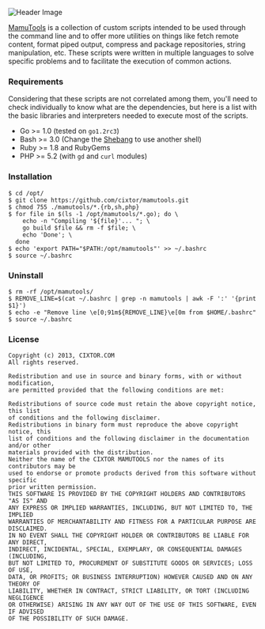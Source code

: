 ![Header Image](http://cixtor.com/uploads/mamutools-logo.png)

[MamuTools](http://cixtor.com/mamutools) is a collection of custom scripts intended to be used through the command line and to offer more utilities on things like fetch remote content, format piped output, compress and package repositories, string manipulation, etc. These scripts were written in multiple languages to solve specific problems and to facilitate the execution of common actions.

### Requirements

Considering that these scripts are not correlated among them, you'll need to check individually to know what are the dependencies, but here is a list with the basic libraries and interpreters needed to execute most of the scripts.

* Go >= 1.0 (tested on `go1.2rc3`)
* Bash >= 3.0 (Change the [Shebang](http://en.wikipedia.org/wiki/Shebang_(Unix)) to use another shell)
* Ruby >= 1.8 and RubyGems
* PHP >= 5.2 (with `gd` and `curl` modules)

### Installation

```shell
$ cd /opt/
$ git clone https://github.com/cixtor/mamutools.git
$ chmod 755 ./mamutools/*.{rb,sh,php}
$ for file in $(ls -1 /opt/mamutools/*.go); do \
    echo -n "Compiling '${file}'... "; \
    go build $file && rm -f $file; \
    echo 'Done'; \
  done
$ echo 'export PATH="$PATH:/opt/mamutools"' >> ~/.bashrc
$ source ~/.bashrc
```

### Uninstall

```shell
$ rm -rf /opt/mamutools/
$ REMOVE_LINE=$(cat ~/.bashrc | grep -n mamutools | awk -F ':' '{print $1}')
$ echo -e "Remove line \e[0;91m${REMOVE_LINE}\e[0m from $HOME/.bashrc"
$ source ~/.bashrc
```

### License

```
Copyright (c) 2013, CIXTOR.COM
All rights reserved.

Redistribution and use in source and binary forms, with or without modification,
are permitted provided that the following conditions are met:

Redistributions of source code must retain the above copyright notice, this list
of conditions and the following disclaimer.
Redistributions in binary form must reproduce the above copyright notice, this
list of conditions and the following disclaimer in the documentation and/or other
materials provided with the distribution.
Neither the name of the CIXTOR MAMUTOOLS nor the names of its contributors may be
used to endorse or promote products derived from this software without specific
prior written permission.
THIS SOFTWARE IS PROVIDED BY THE COPYRIGHT HOLDERS AND CONTRIBUTORS "AS IS" AND
ANY EXPRESS OR IMPLIED WARRANTIES, INCLUDING, BUT NOT LIMITED TO, THE IMPLIED
WARRANTIES OF MERCHANTABILITY AND FITNESS FOR A PARTICULAR PURPOSE ARE DISCLAIMED.
IN NO EVENT SHALL THE COPYRIGHT HOLDER OR CONTRIBUTORS BE LIABLE FOR ANY DIRECT,
INDIRECT, INCIDENTAL, SPECIAL, EXEMPLARY, OR CONSEQUENTIAL DAMAGES (INCLUDING,
BUT NOT LIMITED TO, PROCUREMENT OF SUBSTITUTE GOODS OR SERVICES; LOSS OF USE,
DATA, OR PROFITS; OR BUSINESS INTERRUPTION) HOWEVER CAUSED AND ON ANY THEORY OF
LIABILITY, WHETHER IN CONTRACT, STRICT LIABILITY, OR TORT (INCLUDING NEGLIGENCE
OR OTHERWISE) ARISING IN ANY WAY OUT OF THE USE OF THIS SOFTWARE, EVEN IF ADVISED
OF THE POSSIBILITY OF SUCH DAMAGE.
```